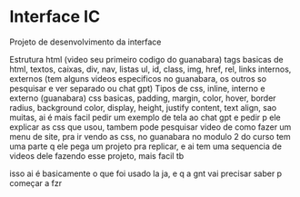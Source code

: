 # Interface IC
 Projeto de desenvolvimento da interface

 Estrutura html (video seu primeiro codigo do guanabara)
 tags basicas de html, textos, caixas, div, nav, listas ul, id, class, img, href, rel, links internos, externos (tem alguns videos especificos no guanabara, os outros so pesquisar e ver separado ou chat gpt)
 Tipos de css, inline, interno e externo (guanabara)
 css basicas, padding, margin, color, hover, border radius, background color, display, height, justify content, text align, sao muitas, ai é mais facil pedir um exemplo de tela ao chat gpt e pedir p ele explicar as css que usou, tambem pode pesquisar video de como fazer um menu de site, pra ir vendo as css, no guanabara no modulo 2 do curso tem uma parte q ele pega um projeto pra replicar, e ai tem uma sequencia de videos dele fazendo esse projeto, mais facil tb

isso ai é basicamente o que foi usado la ja, e q a gnt vai precisar saber p começar a fzr
